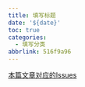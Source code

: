 ```yaml
---
title: 填写标题
date: '${date}'
toc: true
categories:
  - 填写分类
abbrlink: 516f9a96
---
```


[本篇文章对应的Issues](https://github.com/Code-dm/Re-learning-Java/issues/填写IssuesID)
<!-- more -->